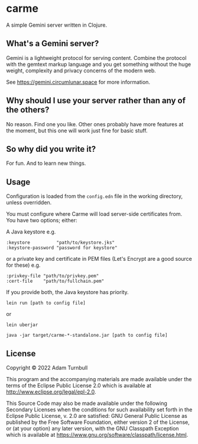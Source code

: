 # carme

A simple Gemini server written in Clojure.

## What's a Gemini server?

Gemini is a lightweight protocol for serving content. Combine the protocol with the gemtext markup language and you get something without the huge weight, complexity and privacy concerns of the modern web.

See https://gemini.circumlunar.space for more information.

## Why should I use your server rather than any of the others?

No reason. Find one you like. Other ones probably have more features at the moment, but this one will work just fine for basic stuff.

## So why did you write it?

For fun. And to learn new things.

## Usage

Configuration is loaded from the `config.edn` file in the working directory, unless overridden.

You must configure where Carme will load server-side certificates from. You have two options; either:

A Java keystore
e.g.

    :keystore          "path/to/keystore.jks"
    :keystore-password "password for keystore"

or a private key and certificate in PEM files (Let's Encrypt are a good source for these)
e.g.

    :privkey-file "path/to/privkey.pem"
    :cert-file    "path/to/fullchain.pem"

If you provide both, the Java keystore has priority.

    lein run [path to config file]

or

    lein uberjar
    
    java -jar target/carme-*-standalone.jar [path to config file]


## License

Copyright © 2022 Adam Turnbull

This program and the accompanying materials are made available under the
terms of the Eclipse Public License 2.0 which is available at
http://www.eclipse.org/legal/epl-2.0.

This Source Code may also be made available under the following Secondary
Licenses when the conditions for such availability set forth in the Eclipse
Public License, v. 2.0 are satisfied: GNU General Public License as published by
the Free Software Foundation, either version 2 of the License, or (at your
option) any later version, with the GNU Classpath Exception which is available
at https://www.gnu.org/software/classpath/license.html.
